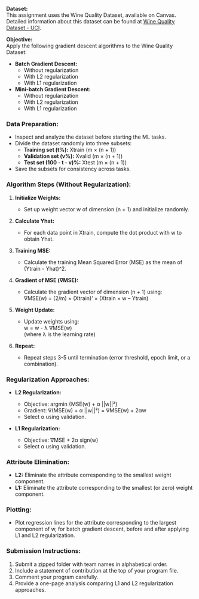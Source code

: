 **Dataset:**  
This assignment uses the Wine Quality Dataset, available on Canvas. Detailed information about this dataset can be found at [Wine Quality Dataset - UCI](https://archive.ics.uci.edu/dataset/186/wine+quality).

**Objective:**  
Apply the following gradient descent algorithms to the Wine Quality Dataset:
- **Batch Gradient Descent:**
  - Without regularization
  - With L2 regularization
  - With L1 regularization
- **Mini-batch Gradient Descent:**
  - Without regularization
  - With L2 regularization
  - With L1 regularization

### Data Preparation:
- Inspect and analyze the dataset before starting the ML tasks.
- Divide the dataset randomly into three subsets:
  - **Training set (t%):** Xtrain (m × (n + 1))
  - **Validation set (v%):** Xvalid (m × (n + 1))
  - **Test set (100 - t - v)%:** Xtest (m × (n + 1))
- Save the subsets for consistency across tasks.

### Algorithm Steps (Without Regularization):
1. **Initialize Weights:**  
   - Set up weight vector w of dimension (n + 1) and initialize randomly.
   
2. **Calculate Yhat:**  
   - For each data point in Xtrain, compute the dot product with w to obtain Yhat.
   
3. **Training MSE:**  
   - Calculate the training Mean Squared Error (MSE) as the mean of (Ytrain - Yhat)^2.
   
4. **Gradient of MSE (∇MSE):**  
   - Calculate the gradient vector of dimension (n + 1) using:  
     ∇MSE(w) = (2/m) × (Xtrain)’ × (Xtrain × w – Ytrain)
   
5. **Weight Update:**  
   - Update weights using:  
     w = w - λ ∇MSE(w)  
     (where λ is the learning rate)
   
6. **Repeat:**  
   - Repeat steps 3-5 until termination (error threshold, epoch limit, or a combination).

### Regularization Approaches:
- **L2 Regularization:**  
   - Objective: argmin {MSE(w) + α ||w||²}  
   - Gradient: ∇(MSE(w) + α ||w||²) = ∇MSE(w) + 2αw  
   - Select α using validation.

- **L1 Regularization:**  
   - Objective: ∇MSE + 2α sign(w)  
   - Select α using validation.

### Attribute Elimination:
- **L2:** Eliminate the attribute corresponding to the smallest weight component.
- **L1:** Eliminate the attribute corresponding to the smallest (or zero) weight component.

### Plotting:
- Plot regression lines for the attribute corresponding to the largest component of w, for batch gradient descent, before and after applying L1 and L2 regularization.

### Submission Instructions:
1. Submit a zipped folder with team names in alphabetical order.
2. Include a statement of contribution at the top of your program file.
3. Comment your program carefully.
4. Provide a one-page analysis comparing L1 and L2 regularization approaches.

